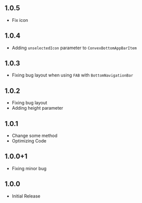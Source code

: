 ## 1.0.5

- Fix icon

## 1.0.4

- Adding `unselectedIcon` parameter to `ConvexBottomAppBarItem`

## 1.0.3

- Fixing bug layout when using `FAB` with `BottomNavigationBar`

## 1.0.2

- Fixing bug layout
- Adding height parameter

## 1.0.1

- Change some method
- Optimizing Code

## 1.0.0+1

- Fixing minor bug

## 1.0.0

- Initial Release
